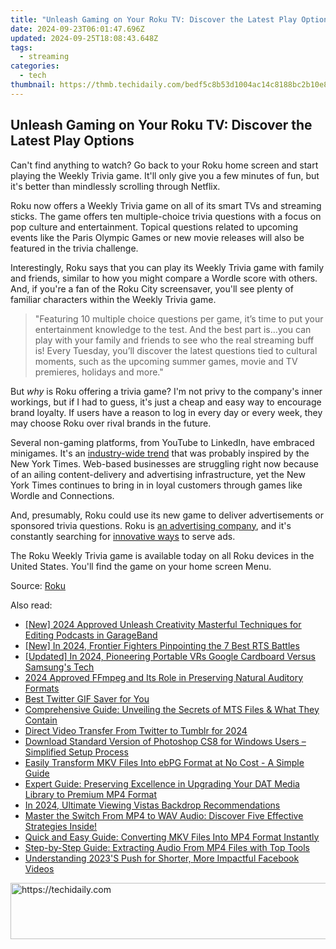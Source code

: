 ```yaml
---
title: "Unleash Gaming on Your Roku TV: Discover the Latest Play Options"
date: 2024-09-23T06:01:47.696Z
updated: 2024-09-25T18:08:43.648Z
tags:
  - streaming
categories:
  - tech
thumbnail: https://thmb.techidaily.com/bedf5c8b53d1004ac14c8188bc2b10e8fa9f12bcacb4dbb73e923d456dfdfac8.jpg
---
```


## Unleash Gaming on Your Roku TV: Discover the Latest Play Options

Can't find anything to watch? Go back to your Roku home screen and start playing the Weekly Trivia game. It'll only give you a few minutes of fun, but it's better than mindlessly scrolling through Netflix.

 Roku now offers a Weekly Trivia game on all of its smart TVs and streaming sticks. The game offers ten multiple-choice trivia questions with a focus on pop culture and entertainment. Topical questions related to upcoming events like the Paris Olympic Games or new movie releases will also be featured in the trivia challenge.

 Interestingly, Roku says that you can play its Weekly Trivia game with family and friends, similar to how you might compare a Wordle score with others. And, if you're a fan of the Roku City screensaver, you'll see plenty of familiar characters within the Weekly Trivia game.

> "Featuring 10 multiple choice questions per game, it’s time to put your entertainment knowledge to the test. And the best part is…you can play with your family and friends to see who the real streaming buff is! Every Tuesday, you’ll discover the latest questions tied to cultural moments, such as the upcoming summer games, movie and TV premieres, holidays and more."

 But _why_ is Roku offering a trivia game? I'm not privy to the company's inner workings, but if I had to guess, it's just a cheap and easy way to encourage brand loyalty. If users have a reason to log in every day or every week, they may choose Roku over rival brands in the future.

 Several non-gaming platforms, from YouTube to LinkedIn, have embraced minigames. It's an [industry-wide trend](https://howto.techidaily.com/what-to-do-if-google-play-services-keeps-stopping-on-realme-10t-5g-drfone-by-drfone-fix-android-problems-fix-android-problems/) that was probably inspired by the New York Times. Web-based businesses are struggling right now because of an ailing content-delivery and advertising infrastructure, yet the New York Times continues to bring in in loyal customers through games like Wordle and Connections.

 And, presumably, Roku could use its new game to deliver advertisements or sponsored trivia questions. Roku is [an advertising company](https://advertising.roku.com/), and it's constantly searching for [innovative ways](https://some-knowledge.techidaily.com/2024-approved-harmonizing-soundscape-and-unboxing-footage/) to serve ads.

 The Roku Weekly Trivia game is available today on all Roku devices in the United States. You'll find the game on your home screen Menu.

 Source: [Roku](https://www.anrdoezrs.net/links/3607085/type/dlg/sid/UUhtgUeUpU2003800/https://www.roku.com/blog/roku-weekly-trivia)

<ins class="adsbygoogle"
     style="display:block"
     data-ad-format="autorelaxed"
     data-ad-client="ca-pub-7571918770474297"
     data-ad-slot="1223367746"></ins>

<ins class="adsbygoogle"
     style="display:block"
     data-ad-client="ca-pub-7571918770474297"
     data-ad-slot="8358498916"
     data-ad-format="auto"
     data-full-width-responsive="true"></ins>

<span class="atpl-alsoreadstyle">Also read:</span>
<div><ul>
<li><a href="https://fox-glue.techidaily.com/new-2024-approved-unleash-creativity-masterful-techniques-for-editing-podcasts-in-garageband/"><u>[New] 2024 Approved Unleash Creativity Masterful Techniques for Editing Podcasts in GarageBand</u></a></li>
<li><a href="https://video-screen-grab.techidaily.com/new-in-2024-frontier-fighters-pinpointing-the-7-best-rts-battles/"><u>[New] In 2024, Frontier Fighters Pinpointing the 7 Best RTS Battles</u></a></li>
<li><a href="https://article-posts.techidaily.com/updated-in-2024-pioneering-portable-vrs-google-cardboard-versus-samsungs-tech/"><u>[Updated] In 2024, Pioneering Portable VRs Google Cardboard Versus Samsung's Tech</u></a></li>
<li><a href="https://some-knowledge.techidaily.com/2024-approved-ffmpeg-and-its-role-in-preserving-natural-auditory-formats/"><u>2024 Approved FFmpeg and Its Role in Preserving Natural Auditory Formats</u></a></li>
<li><a href="https://twitter-clips.techidaily.com/best-twitter-gif-saver-for-you/"><u>Best Twitter GIF Saver for You</u></a></li>
<li><a href="https://media-tips.techidaily.com/comprehensive-guide-unveiling-the-secrets-of-mts-files-and-what-they-contain/"><u>Comprehensive Guide: Unveiling the Secrets of MTS Files & What They Contain</u></a></li>
<li><a href="https://twitter-videos.techidaily.com/direct-video-transfer-from-twitter-to-tumblr-for-2024/"><u>Direct Video Transfer From Twitter to Tumblr for 2024</u></a></li>
<li><a href="https://data-safeguard.techidaily.com/download-standard-version-of-photoshop-cs8-for-windows-users-simplified-setup-process/"><u>Download Standard Version of Photoshop CS8 for Windows Users – Simplified Setup Process</u></a></li>
<li><a href="https://media-tips.techidaily.com/easily-transform-mkv-files-into-ebpg-format-at-no-cost-a-simple-guide/"><u>Easily Transform MKV Files Into ebPG Format at No Cost - A Simple Guide</u></a></li>
<li><a href="https://media-tips.techidaily.com/expert-guide-preserving-excellence-in-upgrading-your-dat-media-library-to-premium-mp4-format/"><u>Expert Guide: Preserving Excellence in Upgrading Your DAT Media Library to Premium MP4 Format</u></a></li>
<li><a href="https://vp-tips.techidaily.com/in-2024-ultimate-viewing-vistas-backdrop-recommendations/"><u>In 2024, Ultimate Viewing Vistas Backdrop Recommendations</u></a></li>
<li><a href="https://media-tips.techidaily.com/1723620235881-master-the-switch-from-mp4-to-wav-audio-discover-five-effective-strategies-inside/"><u>Master the Switch From MP4 to WAV Audio: Discover Five Effective Strategies Inside!</u></a></li>
<li><a href="https://media-tips.techidaily.com/quick-and-easy-guide-converting-mkv-files-into-mp4-format-instantly/"><u>Quick and Easy Guide: Converting MKV Files Into MP4 Format Instantly</u></a></li>
<li><a href="https://media-tips.techidaily.com/step-by-step-guide-extracting-audio-from-mp4-files-with-top-tools/"><u>Step-by-Step Guide: Extracting Audio From MP4 Files with Top Tools</u></a></li>
<li><a href="https://facebook-video-content.techidaily.com/understanding-2023s-push-for-shorter-more-impactful-facebook-videos/"><u>Understanding 2023'S Push for Shorter, More Impactful Facebook Videos</u></a></li>
</ul></div>

<!-- affiliate ads begin -->
<a href="https://appsumo.8odi.net/c/5597632/2037334/7443" target="_top" id="2037334">
  <img src="//a.impactradius-go.com/display-ad/7443-2037334" border="0" alt="https://techidaily.com" width="728" height="90"/>
</a>
<img height="0" width="0" src="https://appsumo.8odi.net/i/5597632/2037334/7443" style="position:absolute;visibility:hidden;" border="0" />
<!-- affiliate ads end -->

